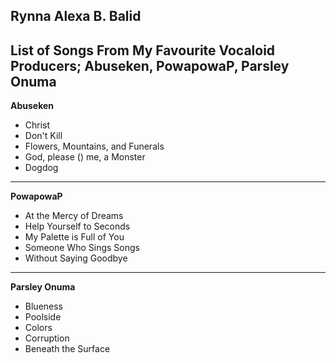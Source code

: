 Rynna Alexa B. Balid
---
**List of Songs From My Favourite Vocaloid Producers;**
**Abuseken, PowapowaP, Parsley Onuma**
---
 **Abuseken**
- Christ
- Don't Kill
- Flowers, Mountains, and Funerals
- God, please () me, a Monster
- Dogdog
  
---
 **PowapowaP**
- At the Mercy of Dreams
- Help Yourself to Seconds
- My Palette is Full of You
- Someone Who Sings Songs
- Without Saying Goodbye

---
 **Parsley Onuma**
- Blueness
- Poolside
- Colors
- Corruption
- Beneath the Surface
